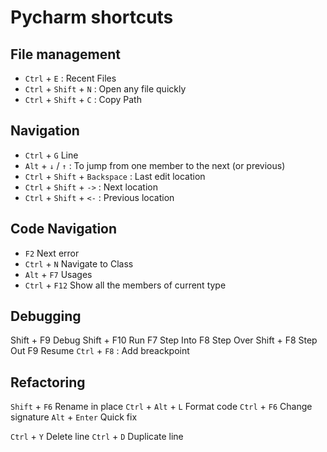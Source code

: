 # Pycharm shortcuts

## File management

- `Ctrl` + `E` : Recent Files 
- `Ctrl` + `Shift` + `N` : Open any file quickly
- `Ctrl` + `Shift` + `C` : Copy Path 

## Navigation

- `Ctrl` + `G`  Line 
- `Alt` + `↓` / `↑` : To jump from one member to the next (or previous)
- `Ctrl` + `Shift` + `Backspace` : Last edit location
- `Ctrl` + `Shift` + `->` : Next location
- `Ctrl` + `Shift` + `<-` : Previous location

## Code Navigation

- `F2`          Next error
- `Ctrl` + `N`  Navigate to Class
- `Alt`  + `F7` Usages
- `Ctrl` + `F12` Show all the members of current type

## Debugging 

Shift + F9 Debug
Shift + F10 Run
F7 Step Into
F8 Step Over
Shift + F8 Step Out
F9 Resume
`Ctrl` + `F8` : Add breackpoint

## Refactoring

`Shift` + `F6` Rename in place
`Ctrl` + `Alt` + `L` Format code
`Ctrl` + `F6` Change signature
`Alt` + `Enter` Quick fix

`Ctrl` + `Y`     Delete line 
`Ctrl` + `D` Duplicate line
